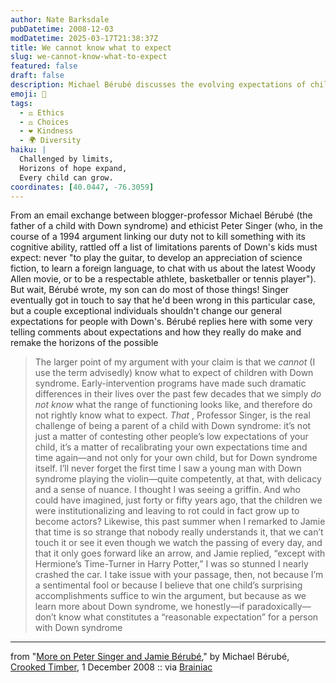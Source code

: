 ```yaml
---
author: Nate Barksdale
pubDatetime: 2008-12-03
modDatetime: 2025-03-17T21:38:37Z
title: We cannot know what to expect
slug: we-cannot-know-what-to-expect
featured: false
draft: false
description: Michael Bérubé discusses the evolving expectations of children with Down syndrome in response to Peter Singer's views.
emoji: 🎻
tags:
  - ⚖️ Ethics
  - ⚖️ Choices
  - ❤️ Kindness
  - 🌍 Diversity
haiku: |
  Challenged by limits,  
  Horizons of hope expand,  
  Every child can grow.
coordinates: [40.0447, -76.3059]
---
```


From an email exchange between blogger-professor Michael Bérubé (the father of a child with Down syndrome) and ethicist Peter Singer (who, in the course of a 1994 argument linking our duty not to kill something with its cognitive ability, rattled off a list of limitations parents of Down's kids must expect: never "to play the guitar, to develop an appreciation of science fiction, to learn a foreign language, to chat with us about the latest Woody Allen movie, or to be a respectable athlete, basketballer or tennis player"). But wait, Bérubé wrote, my son can do most of those things! Singer eventually got in touch to say that he'd been wrong in this particular case, but a couple exceptional individuals shouldn't change our general expectations for people with Down's. Bérubé replies here with some very telling comments about expectations and how they really do make and remake the horizons of the possible

> The larger point of my argument with your claim is that we _cannot_ (I use the term advisedly) know what to expect of children with Down syndrome. Early-intervention programs have made such dramatic differences in their lives over the past few decades that we simply _do not know_ what the range of functioning looks like, and therefore do not rightly know what to expect. _That_ , Professor Singer, is the real challenge of being a parent of a child with Down syndrome: it’s not just a matter of contesting other people’s low expectations of your child, it’s a matter of recalibrating your own expectations time and time again—and not only for your own child, but for Down syndrome itself. I’ll never forget the first time I saw a young man with Down syndrome playing the violin—quite competently, at that, with delicacy and a sense of nuance. I thought I was seeing a griffin. And who could have imagined, just forty or fifty years ago, that the children we were institutionalizing and leaving to rot could in fact grow up to become actors? Likewise, this past summer when I remarked to Jamie that time is so strange that nobody really understands it, that we can’t touch it or see it even though we watch the passing of every day, and that it only goes forward like an arrow, and Jamie replied, “except with Hermione’s Time-Turner in Harry Potter,” I was so stunned I nearly crashed the car. I take issue with your passage, then, not because I’m a sentimental fool or because I believe that one child’s surprising accomplishments suffice to win the argument, but because as we learn more about Down syndrome, we honestly—if paradoxically—don’t know what constitutes a “reasonable expectation” for a person with Down syndrome

---

from "[More on Peter Singer and Jamie Bérubé](http://crookedtimber.org/2008/12/01/more-on-peter-singer-and-jamie-berube/)," by Michael Bérubé, [Crooked Timber](http://crookedtimber.org/2008/12/01/more-on-peter-singer-and-jamie-berube/), 1 December 2008 :: via [Brainiac](http://web.archive.org/web/20110426153718/http://www.boston.com:80/bostonglobe/ideas/brainiac/2008/12/back_in_septemb.html)
